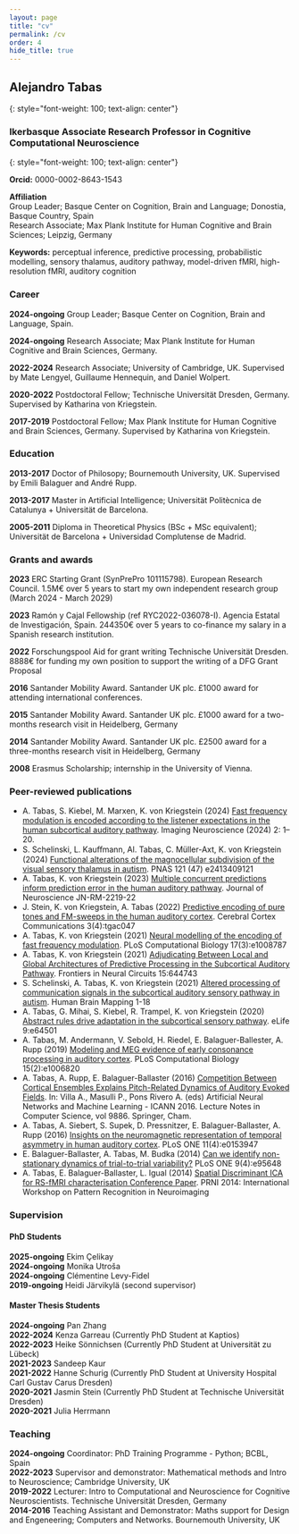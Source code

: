 ```yaml
---
layout: page
title: "cv"
permalink: /cv
order: 4
hide_title: true
---
```


## Alejandro Tabas ## 
{: style="font-weight: 100; text-align: center"}
### Ikerbasque Associate Research Professor in Cognitive Computational Neuroscience ###
{: style="font-weight: 100; text-align: center"}

**Orcid:** 0000-0002-8643-1543

**Affiliation**  
Group Leader; Basque Center on Cognition, Brain and Language; Donostia, Basque Country, Spain  
Research Associate; Max Plank Institute for Human Cognitive and Brain Sciences; Leipzig, Germany

**Keywords:** perceptual inference, predictive processing, probabilistic modelling, sensory thalamus, auditory pathway, model-driven fMRI, high-resolution fMRI, auditory cognition

### Career ###
**2024-ongoing** Group Leader; Basque Center on Cognition, Brain and Language, Spain.

**2024-ongoing** Research Associate; Max Plank Institute for Human Cognitive and Brain Sciences, Germany.

**2022-2024** Research Associate; University of Cambridge, UK. Supervised by 
Mate Lengyel, Guillaume Hennequin, and Daniel Wolpert.

**2020-2022** Postdoctoral Fellow; Technische Universität Dresden, Germany. Supervised by Katharina von Kriegstein.

**2017-2019** Postdoctoral Fellow; Max Plank Institute for Human Cognitive and Brain Sciences, Germany. Supervised by Katharina von Kriegstein.

### Education ###
**2013-2017** Doctor of Philosopy; Bournemouth University, UK. Supervised by 
Emili Balaguer and André Rupp.

**2013-2017** Master in Artificial Intelligence; Universität Politècnica de Catalunya + Universität de Barcelona.

**2005-2011** Diploma in Theoretical Physics (BSc + MSc equivalent); Universität de Barcelona + Universidad Complutense de Madrid.


### Grants and awards ###

**2023** ERC Starting Grant (SynPrePro 101115798). European Research Council.
1.5M€ over 5 years to start my own independent research group (March 2024 - March 2029)

**2023** Ramón y Cajal Fellowship (ref RYC2022-036078-I). Agencia Estatal de Investigación, Spain. 244350€ over 5 years to co-finance my salary in a Spanish research institution.

**2022** Forschungspool Aid for grant writing Technische Universität Dresden.
8888€ for funding my own position to support the writing of a DFG Grant Proposal

**2016** Santander Mobility Award. Santander UK plc. £1000 award for attending international conferences.

**2015** Santander Mobility Award. Santander UK plc. £1000 award for a two-months research visit in Heidelberg, Germany

**2014** Santander Mobility Award. Santander UK plc. £2500 award for a three-months research visit in Heidelberg, Germany

**2008** Erasmus Scholarship; internship in the University of Vienna.

 
### Peer-reviewed publications ###
* A. Tabas, S. Kiebel, M. Marxen, K. von Kriegstein (2024) [Fast frequency modulation is encoded according to the listener expectations in the human subcortical auditory pathway](https://doi.org/10.1162/imag_a_00292). Imaging Neuroscience (2024) 2: 1–20.
* S. Schelinski, L. Kauﬀmann, Al. Tabas, C. Müller-Axt, K. von Kriegstein (2024) [Functional alterations of the magnocellular subdivision of the visual sensory thalamus in autism](https://doi.org/10.1073/pnas.2413409121). PNAS 121 (47) e2413409121
* A. Tabas, K. von Kriegstein (2023) [Multiple concurrent predictions inform prediction error in the human auditory pathway](https://doi.org/10.1523/JNEUROSCI.2219-22.2023). Journal of Neuroscience JN-RM-2219-22
* J. Stein, K. von Kriegstein, A. Tabas (2022) [Predictive encoding of pure tones and FM-sweeps in the human auditory cortex](https://doi.org/10.1093/texcom/tgac047). Cerebral Cortex Communications 3(4):tgac047
* A. Tabas, K. von Kriegstein (2021) [Neural modelling of the encoding of fast frequency modulation](https://doi.org/10.1371/journal.pcbi.1008787). PLoS Computational Biology 17(3):e1008787
* A. Tabas, K. von Kriegstein (2021) [Adjudicating Between Local and Global Architectures of Predictive Processing in the Subcortical Auditory Pathway](https://doi.org/10.3389/fncir.2021.644743). Frontiers in Neural Circuits 15:644743
* S. Schelinski, A. Tabas, K. von Kriegstein (2021) [Altered processing of communication signals in the subcortical auditory sensory pathway in autism](https://doi.org/10.1002/hbm.25766). Human Brain Mapping 1-18
* A. Tabas, G. Mihai, S. Kiebel, R. Trampel, K. von Kriegstein (2020) [Abstract rules drive adaptation in the subcortical sensory pathway](https://elifesciences.org/articles/64501). eLife 9:e64501
* A. Tabas, M. Andermann, V. Sebold, H. Riedel, E. Balaguer-Ballester, A. Rupp (2019) [Modeling and MEG evidence of early consonance processing in auditory cortex](https://doi.org/10.1371/journal.pcbi.1006820). PLoS Computational Biology 15(2):e1006820
* A. Tabas, A. Rupp, E. Balaguer-Ballaster (2016) [Competition Between Cortical Ensembles Explains Pitch-Related Dynamics of Auditory Evoked Fields](https://dx.doi.org/10.1007/978-3-319-44778-0_37). In: Villa A., Masulli P., Pons Rivero A. (eds) Artificial Neural Networks and Machine Learning - ICANN 2016. Lecture Notes in Computer Science, vol 9886. Springer, Cham.
* A. Tabas, A. Siebert, S. Supek, D. Pressnitzer, E. Balaguer-Ballaster, A. Rupp (2016) [Insights on the neuromagnetic representation of temporal asymmetry in human auditory cortex](https://dx.doi.org/10.1371/journal.pone.0153947). PLoS ONE 11(4):e0153947
* E. Balaguer-Ballaster, A. Tabas, M. Budka (2014) [Can we identify non-stationary dynamics of trial-to-trial variability?](https://dx.doi.org/10.1371/journal.pone.0095648) PLoS ONE 9(4):e95648
* A. Tabas, E. Balaguer-Ballaster, L. Igual (2014) [Spatial Discriminant ICA for RS-fMRI characterisation Conference Paper](https://ieeexplore.ieee.org/document/6858546/). PRNI 2014: International Workshop on Pattern Recognition in Neuroimaging

### Supervision ###

#### PhD Students ####
**2025-ongoing** Ekim Çelikay  
**2024-ongoing** Monika Utroša  
**2024-ongoing** Clémentine Levy-Fidel  
**2019-ongoing** Heidi Järvikylä (second supervisor)  

#### Master Thesis Students ####
**2024-ongoing** Pan Zhang  
**2022-2024** Kenza Garreau (Currently PhD Student at Kaptios)  
**2022-2023** Heike Sönnichsen (Currently PhD Student at Universität zu Lübeck)  
**2021-2023** Sandeep Kaur  
**2021-2022** Hanne Schurig (Currently PhD Student at University Hospital Carl Gustav Carus Dresden)  
**2020-2021** Jasmin Stein (Currently PhD Student at Technische Universität Dresden)  
**2020-2021** Julia Herrmann


### Teaching ###
**2024-ongoing** Coordinator: PhD Training Programme - Python; BCBL, Spain   
**2022-2023** Supervisor and demonstrator: Mathematical methods and Intro to Neuroscience; Cambridge University, UK  
**2019-2022** Lecturer: Intro to Computational and Neuroscience for Cognitive Neuroscientists. Technische Universität Dresden, Germany  
**2014-2016** Teaching Assistant and Demonstrator: Maths support for Design and Engeneering; Computers and Networks. Bournemouth University, UK  
